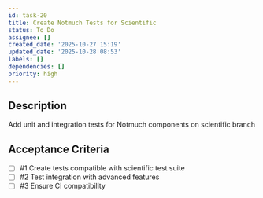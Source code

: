 ```yaml
---
id: task-20
title: Create Notmuch Tests for Scientific
status: To Do
assignee: []
created_date: '2025-10-27 15:19'
updated_date: '2025-10-28 08:53'
labels: []
dependencies: []
priority: high
---
```


## Description

<!-- SECTION:DESCRIPTION:BEGIN -->
Add unit and integration tests for Notmuch components on scientific branch
<!-- SECTION:DESCRIPTION:END -->

## Acceptance Criteria
<!-- AC:BEGIN -->
- [ ] #1 Create tests compatible with scientific test suite
- [ ] #2 Test integration with advanced features
- [ ] #3 Ensure CI compatibility
<!-- AC:END -->
